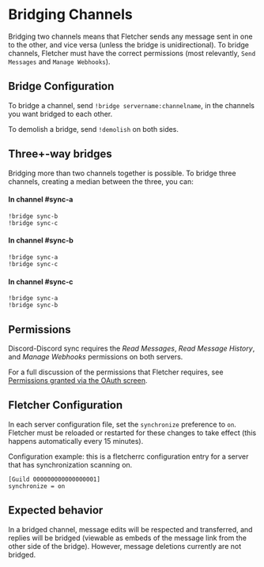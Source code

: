 # Bridging Channels

Bridging two channels means that Fletcher sends any message sent in one to the other, and vice versa (unless the bridge is unidirectional). To bridge channels, Fletcher must have the correct permissions (most relevantly, `Send Messages` and `Manage Webhooks`).

## Bridge Configuration
 To bridge a channel, send `!bridge servername:channelname`, in the channels you want bridged to each other.

 To demolish a bridge, send `!demolish` on both sides. 

## Three+-way bridges
 Bridging more than two channels together is possible. To bridge three channels, creating a median between the three, you can:
#### In channel #sync-a
```
!bridge sync-b
!bridge sync-c
```

#### In channel #sync-b
```
!bridge sync-a
!bridge sync-c
```

#### In channel #sync-c
```
!bridge sync-a
!bridge sync-b
```

## Permissions
Discord-Discord sync requires the *Read Messages*, *Read Message History*, and *Manage Webhooks* permissions on both servers.

For a full discussion of the permissions that Fletcher requires, see [Permissions granted via the OAuth screen](permissions.md).

## Fletcher Configuration
In each server configuration file, set the `synchronize` preference to `on`. Fletcher must be reloaded or restarted for these changes to take effect (this happens automatically every 15 minutes).

Configuration example: this is a fletcherrc configuration entry for a server that has synchronization scanning on.

```
[Guild 000000000000000001]
synchronize = on
```
## Expected behavior
In a bridged channel, message edits will be respected and transferred, and replies will be bridged (viewable as embeds of the message link from the other side of the bridge). However, message deletions currently are not bridged.

